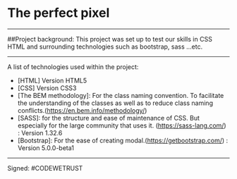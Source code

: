 # The perfect pixel
***
##Project background: This project was set up to test our skills in CSS HTML and surrounding technologies such as bootstrap, sass ...etc.
***
A list of technologies used within the project:
 * [HTML] Version HTML5
 * [CSS] Version CSS3
 * [The BEM methodology]: For the class naming convention. To facilitate the understanding of the classes as well as to reduce class naming conflicts.(https://en.bem.info/methodology/)
 * [SASS]: for the structure and ease of maintenance of CSS. But especially for the large community that uses it. (https://sass-lang.com/) : Version 1.32.6
 * [Bootstrap]: For the ease of creating modal.(https://getbootstrap.com/) : Version 5.0.0-beta1
***
 Signed: #CODEWETRUST
